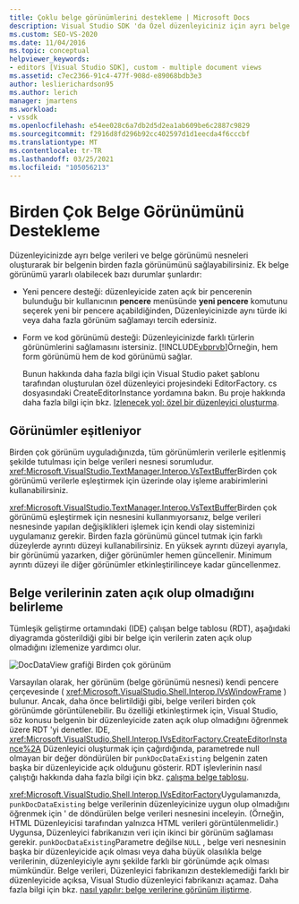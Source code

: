 ```yaml
---
title: Çoklu belge görünümlerini destekleme | Microsoft Docs
description: Visual Studio SDK 'da Özel düzenleyiciniz için ayrı belge verileri ve belge görünümü nesneleri kullanarak bir belgenin birden fazla görünümünü nasıl sağlayacağınızı öğrenin.
ms.custom: SEO-VS-2020
ms.date: 11/04/2016
ms.topic: conceptual
helpviewer_keywords:
- editors [Visual Studio SDK], custom - multiple document views
ms.assetid: c7ec2366-91c4-477f-908d-e89068bdb3e3
author: leslierichardson95
ms.author: lerich
manager: jmartens
ms.workload:
- vssdk
ms.openlocfilehash: e54ee028c6a7db2d5d2ea1ab609be6c2887c9829
ms.sourcegitcommit: f2916d8fd296b92cc402597d1d1eecda4f6cccbf
ms.translationtype: MT
ms.contentlocale: tr-TR
ms.lasthandoff: 03/25/2021
ms.locfileid: "105056213"
---
```

# <a name="supporting-multiple-document-views"></a>Birden Çok Belge Görünümünü Destekleme
Düzenleyicinizde ayrı belge verileri ve belge görünümü nesneleri oluşturarak bir belgenin birden fazla görünümünü sağlayabilirsiniz. Ek belge görünümü yararlı olabilecek bazı durumlar şunlardır:

- Yeni pencere desteği: düzenleyicide zaten açık bir pencerenin bulunduğu bir kullanıcının **pencere** menüsünde **yeni pencere** komutunu seçerek yeni bir pencere açabildiğinden, Düzenleyicinizde aynı türde iki veya daha fazla görünüm sağlamayı tercih edersiniz.

- Form ve kod görünümü desteği: Düzenleyicinizde farklı türlerin görünümlerini sağlamasını istersiniz. [!INCLUDE[vbprvb](../code-quality/includes/vbprvb_md.md)]Örneğin, hem form görünümü hem de kod görünümü sağlar.

  Bunun hakkında daha fazla bilgi için Visual Studio paket şablonu tarafından oluşturulan özel düzenleyici projesindeki EditorFactory. cs dosyasındaki CreateEditorInstance yordamına bakın. Bu proje hakkında daha fazla bilgi için bkz. [Izlenecek yol: özel bir düzenleyici oluşturma](../extensibility/walkthrough-creating-a-custom-editor.md).

## <a name="synchronizing-views"></a>Görünümler eşitleniyor
 Birden çok görünüm uyguladığınızda, tüm görünümlerin verilerle eşitlenmiş şekilde tutulması için belge verileri nesnesi sorumludur. <xref:Microsoft.VisualStudio.TextManager.Interop.VsTextBuffer>Birden çok görünümü verilerle eşleştirmek için üzerinde olay işleme arabirimlerini kullanabilirsiniz.

 <xref:Microsoft.VisualStudio.TextManager.Interop.VsTextBuffer>Birden çok görünümü eşleştirmek için nesnesini kullanmıyorsanız, belge verileri nesnesinde yapılan değişiklikleri işlemek için kendi olay sisteminizi uygulamanız gerekir. Birden fazla görünümü güncel tutmak için farklı düzeylerde ayrıntı düzeyi kullanabilirsiniz. En yüksek ayrıntı düzeyi ayarıyla, bir görünümü yazarken, diğer görünümler hemen güncellenir. Minimum ayrıntı düzeyi ile diğer görünümler etkinleştirilinceye kadar güncellenmez.

## <a name="determining-whether-document-data-is-already-open"></a>Belge verilerinin zaten açık olup olmadığını belirleme
 Tümleşik geliştirme ortamındaki (IDE) çalışan belge tablosu (RDT), aşağıdaki diyagramda gösterildiği gibi bir belge için verilerin zaten açık olup olmadığını izlemenize yardımcı olur.

 ![DocDataView grafiği](../extensibility/media/docdataview.gif "DocDataView") Birden çok görünüm

 Varsayılan olarak, her görünüm (belge görünümü nesnesi) kendi pencere çerçevesinde ( <xref:Microsoft.VisualStudio.Shell.Interop.IVsWindowFrame> ) bulunur. Ancak, daha önce belirtildiği gibi, belge verileri birden çok görünümde görüntülenebilir. Bu özelliği etkinleştirmek için, Visual Studio, söz konusu belgenin bir düzenleyicide zaten açık olup olmadığını öğrenmek üzere RDT 'yi denetler. IDE, <xref:Microsoft.VisualStudio.Shell.Interop.IVsEditorFactory.CreateEditorInstance%2A> Düzenleyici oluşturmak için çağırdığında, parametrede null olmayan bir değer döndürülen bir `punkDocDataExisting` belgenin zaten başka bir düzenleyicide açık olduğunu gösterir. RDT işlevlerinin nasıl çalıştığı hakkında daha fazla bilgi için bkz. [çalışma belge tablosu](../extensibility/internals/running-document-table.md).

 <xref:Microsoft.VisualStudio.Shell.Interop.IVsEditorFactory>Uygulamanızda, `punkDocDataExisting` belge verilerinin düzenleyicinize uygun olup olmadığını öğrenmek için ' de döndürülen belge verileri nesnesini inceleyin. (Örneğin, HTML Düzenleyicisi tarafından yalnızca HTML verileri görüntülenmelidir.) Uygunsa, Düzenleyici fabrikanızın veri için ikinci bir görünüm sağlaması gerekir. `punkDocDataExisting`Parametre değilse `NULL` , belge veri nesnesinin başka bir düzenleyicide açık olması veya daha büyük olasılıkla belge verilerinin, düzenleyiciyle aynı şekilde farklı bir görünümde açık olması mümkündür. Belge verileri, Düzenleyici fabrikanızın desteklemediği farklı bir düzenleyicide açıksa, Visual Studio düzenleyici fabrikanızı açamaz. Daha fazla bilgi için bkz. [nasıl yapılır: belge verilerine görünüm iliştirme](../extensibility/how-to-attach-views-to-document-data.md).
